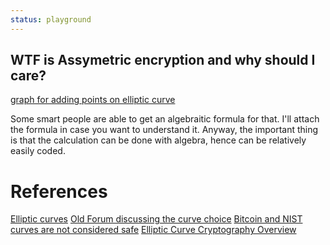 ```yaml
---
status: playground
---
```


## WTF is Assymetric encryption and why should I care?

[graph for adding points on elliptic curve]()

Some smart people are able to get an algebraitic formula for that. I'll attach the formula in case you want to understand it. Anyway, the important thing is that the calculation can be done with algebra, hence can be relatively easily coded.

# References

[Elliptic curves](https://habr.com/ru/articles/188958/)
[Old Forum discussing the curve choice](https://bitcointalk.org/index.php?topic=2699.20)
[Bitcoin and NIST curves are not considered safe](https://safecurves.cr.yp.to/)
[Elliptic Curve Cryptography Overview](https://www.youtube.com/watch?v=dCvB-mhkT0w)